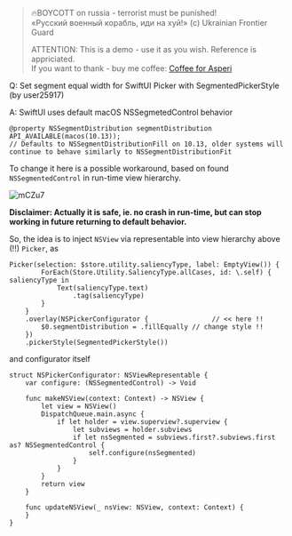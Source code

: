 >
> 🔥BOYCOTT on russia - terrorist must be punished!<br>
> «Русский военный корабль, иди на хуй!» (c) Ukrainian Frontier Guard
> 
> ATTENTION: This is a demo - use it as you wish. Reference is appriciated.<br>
> If you want to thank - buy me coffee: [Coffee for Asperi](https://secure.wayforpay.com/donate/asperi)
>

Q: Set segment equal width for SwiftUI Picker with SegmentedPickerStyle (by user25917)

A: SwiftUI uses default macOS NSSegmetedControl behavior

```
@property NSSegmentDistribution segmentDistribution API_AVAILABLE(macos(10.13)); 
// Defaults to NSSegmentDistributionFill on 10.13, older systems will continue to behave similarly to NSSegmentDistributionFit
```

To change it here is a possible workaround, based on found `NSSegmentedControl` in run-time view hierarchy. 

![mCZu7](https://user-images.githubusercontent.com/62171579/186727403-38219380-6e8b-44db-8da5-d7695da7c28c.png)

**Disclaimer: Actually it is safe, ie. no crash in run-time, but can stop working in future returning to default behavior.**

So, the idea is to inject `NSView` via representable into view hierarchy above (!!) `Picker`, as

```
Picker(selection: $store.utility.saliencyType, label: EmptyView()) {
        ForEach(Store.Utility.SaliencyType.allCases, id: \.self) { saliencyType in
            Text(saliencyType.text)
                .tag(saliencyType)
        }
    }
    .overlay(NSPickerConfigurator {                // << here !!
        $0.segmentDistribution = .fillEqually // change style !!
    })
    .pickerStyle(SegmentedPickerStyle())
```

and configurator itself

```
struct NSPickerConfigurator: NSViewRepresentable {
    var configure: (NSSegmentedControl) -> Void

    func makeNSView(context: Context) -> NSView {
        let view = NSView()
        DispatchQueue.main.async {
            if let holder = view.superview?.superview {
                let subviews = holder.subviews
                if let nsSegmented = subviews.first?.subviews.first as? NSSegmentedControl {
                    self.configure(nsSegmented)
                }
            }
        }
        return view
    }

    func updateNSView(_ nsView: NSView, context: Context) {
    }
}
```
